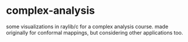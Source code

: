# complex-analysis
 some visualizations in raylib/c for a complex analysis course. made originally for conformal mappings, but considering other applications too.
